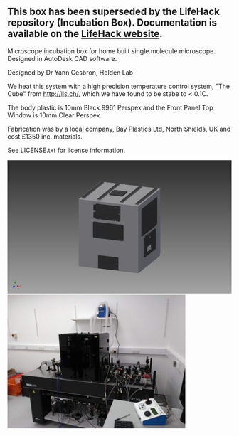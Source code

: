 ## This box has been superseded by the LifeHack repository (Incubation Box). Documentation is available on the <a href="https://holdenlab.github.io/LifeHackWebsite/">LifeHack website</a>.

Microscope incubation box for home built single molecule microscope.
Designed in AutoDesk CAD software.

Designed by Dr Yann Cesbron, Holden Lab

We heat this system with a high precision temperature control system, "The Cube" from http://lis.ch/, which we have found to be stabe to < 0.1C.

The body plastic is 10mm Black 9961 Perspex and the Front Panel Top Window is 10mm Clear Perspex.

Fabrication was by a local company, Bay Plastics Ltd, North Shields, UK and cost £1350 inc. materials. 

See LICENSE.txt for license information.


<img src="Incubation_box.png" height="300"/>
<img src="microscope-box.jpg" height="300"/>
